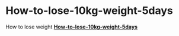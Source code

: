 # How-to-lose-10kg-weight-5days
How to lose weight
**[How-to-lose-10kg-weight-5days](https://sajenscreations.com/Howtoloseweight/How%20to%20los%20weight.html)**
